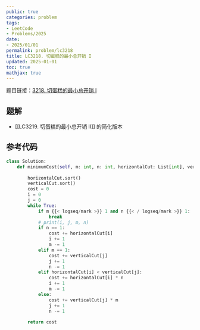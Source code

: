 ```yaml
---
public: true
categories: problem
tags:
- LeetCode
- Problems/2025
date:
- 2025/01/01
permalink: problem/lc3218
title: LC3218. 切蛋糕的最小总开销 I
updated: 2025-01-01
toc: true
mathjax: true
---
```


题目链接：[3218. 切蛋糕的最小总开销 I](https://leetcode.cn/problems/minimum-cost-for-cutting-cake-i/)

<!--more-->

## 题解

  + [[LC3219. 切蛋糕的最小总开销 II]] 的简化版本

## 参考代码

```python
class Solution:
    def minimumCost(self, m: int, n: int, horizontalCut: List[int], verticalCut: List[int]) -> int:
    
        horizontalCut.sort()
        verticalCut.sort() 
        cost = 0
        i = 0
        j = 0
        while True:
            if m {{< logseq/mark >}} 1 and n {{< / logseq/mark >}} 1:
                break
            # print(i, j, m, n)
            if n == 1:
                cost += horizontalCut[i]
                i += 1
                m -= 1
            elif m == 1:
                cost += verticalCut[j]
                j += 1
                n -= 1
            elif horizontalCut[i] < verticalCut[j]:
                cost += horizontalCut[i] * n
                i += 1
                m -= 1
            else:
                cost += verticalCut[j] * m
                j += 1
                n -= 1
            
        return cost
```


